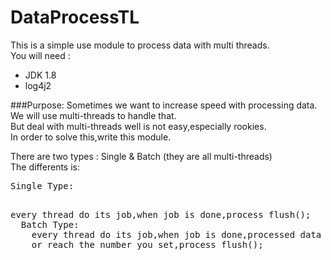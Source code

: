 # DataProcessTL
This is a simple use module to process data with multi threads.<br/>
You will need :<br/>
  * JDK 1.8
  * log4j2
  
###Purpose:
  Sometimes we want to increase speed with processing data. We will use multi-threads to handle that.<br/>
  But deal with multi-threads well is not easy,especially rookies.<br/>
  In order to solve this,write this module.<br/>
  
  There are two types : Single & Batch (they are all multi-threads)<br/>
  The differents is: <br/>
  
  <pre>Single Type:
  <p>every thread do its job,when job is done,process flush();
  Batch Type:
    every thread do its job,when job is done,processed data will throw into a collection to wait,until times'up,
    or reach the number you set,process flush();<br/>
  
